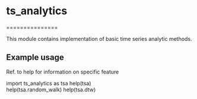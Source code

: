 # ts_analytics
===============

This module contains implementation of basic time series analytic methods.

Example usage
-------------

Ref. to help for information on specific feature

import ts_analytics as tsa
help(tsa)  
help(tsa.random_walk)
help(tsa.dtw)